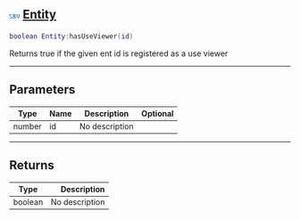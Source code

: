 ## ![server](.gitbook/assets/server.png) [Entity](home/Entity)



```lua
boolean Entity:hasUseViewer(id)
```

Returns true if the given ent id is registered as a use viewer

------
## Parameters

| Type   | Name | Description | Optional |
| ------ | ---- | ----------- | -------: |
| number | id | No description |  |

------
## Returns

| Type   | Description |
| ------ | ----------: |
| boolean | No description |

